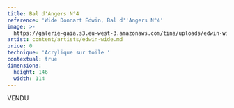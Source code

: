 ```yaml
---
title: Bal d'Angers N°4
reference: 'Wide Donnart Edwin, Bal d''Angers N°4'
image: >-
  https://galerie-gaia.s3.eu-west-3.amazonaws.com/tina/uploads/edwin-wide-donnart/galerie-gaia-wide-edwin-BalAngers3-146x114.jpg
artist: content/artists/edwin-wide.md
price: 0
technique: 'Acrylique sur toile '
contextual: true
dimensions:
  height: 146
  width: 114
---
```


VENDU
